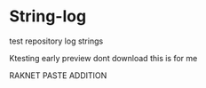 # String-log
test repository
log strings



Ktesting early preview
dont download this is for me

RAKNET PASTE ADDITION

